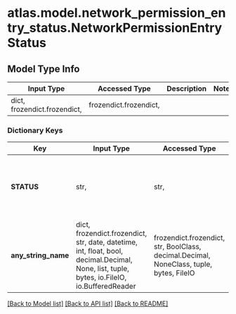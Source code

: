 # atlas.model.network_permission_entry_status.NetworkPermissionEntryStatus

## Model Type Info
Input Type | Accessed Type | Description | Notes
------------ | ------------- | ------------- | -------------
dict, frozendict.frozendict,  | frozendict.frozendict,  |  | 

### Dictionary Keys
Key | Input Type | Accessed Type | Description | Notes
------------ | ------------- | ------------- | ------------- | -------------
**STATUS** | str,  | str,  | State of the access list entry when MongoDB Cloud made this request.  | Status | Activity | |---|---| | &#x60;ACTIVE&#x60; | This access list entry applies to all relevant cloud providers. | | &#x60;PENDING&#x60; | MongoDB Cloud has started to add access list entry. This access list entry may not apply to all cloud providers at the time of this request. | | &#x60;FAILED&#x60; | MongoDB Cloud didn&#x27;t succeed in adding this access list entry. |  | must be one of ["PENDING", "FAILED", "ACTIVE", ] 
**any_string_name** | dict, frozendict.frozendict, str, date, datetime, int, float, bool, decimal.Decimal, None, list, tuple, bytes, io.FileIO, io.BufferedReader | frozendict.frozendict, str, BoolClass, decimal.Decimal, NoneClass, tuple, bytes, FileIO | any string name can be used but the value must be the correct type | [optional]

[[Back to Model list]](../../README.md#documentation-for-models) [[Back to API list]](../../README.md#documentation-for-api-endpoints) [[Back to README]](../../README.md)

